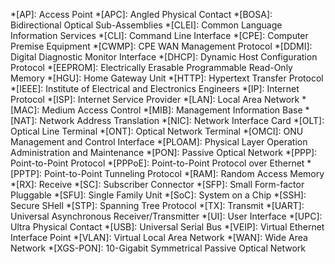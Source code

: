 *[AP]: Access Point
*[APC]: Angled Physical Contact
*[BOSA]: Bidirectional Optical Sub-Assemblies
*[CLEI]: Common Language Information Services
*[CLI]: Command Line Interface
*[CPE]: Computer Premise Equipment
*[CWMP]: CPE WAN Management Protocol
*[DDMI]: Digital Diagnostic Monitor Interface
*[DHCP]: Dynamic Host Configuration Protocol
*[EEPROM]: Electrically Erasable Programmable Read-Only Memory
*[HGU]: Home Gateway Unit
*[HTTP]: Hypertext Transfer Protocol
*[IEEE]: Institute of Electrical and Electronics Engineers
*[IP]: Internet Protocol
*[ISP]: Internet Service Provider
*[LAN]: Local Area Network
*[MAC]: Medium Access Control
*[MIB]: Management Information Base
*[NAT]: Network Address Translation
*[NIC]: Network Interface Card
*[OLT]: Optical Line Terminal
*[ONT]: Optical Network Terminal
*[OMCI]: ONU Management and Control Interface
*[PLOAM]: Physical Layer Operation Administration and Maintenance
*[PON]: Passive Optical Network
*[PPP]: Point-to-Point Protocol
*[PPPoE]: Point-to-Point Protocol over Ethernet
*[PPTP]: Point-to-Point Tunneling Protocol
*[RAM]: Random Access Memory
*[RX]: Receive
*[SC]: Subscriber Connector
*[SFP]: Small Form-factor Pluggable
*[SFU]: Single Family Unit
*[SoC]: System on a Chip
*[SSH]: Secure SHell
*[STP]: Spanning Tree Protocol
*[TX]: Transmit
*[UART]: Universal Asynchronous Receiver/Transmitter
*[UI]: User Interface
*[UPC]: Ultra Physical Contact
*[USB]: Universal Serial Bus
*[VEIP]: Virtual Ethernet Interface Point
*[VLAN]: Virtual Local Area Network
*[WAN]: Wide Area Network
*[XGS-PON]: 10-Gigabit Symmetrical Passive Optical Network
